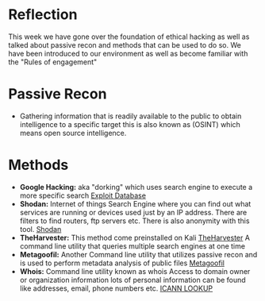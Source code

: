 # Reflection

This week we have gone over the foundation of ethical hacking as well as talked about passive recon and methods that can be used to do so. We have been introduced to our environment as well as become familiar with the "Rules of engagement"

# Passive Recon

* Gathering information that is readily available to the public to obtain intelligence to a specific target this is also known as (OSINT) which means open source intelligence.



# Methods

* **Google Hacking:** aka "dorking" which uses search engine to execute a more specific search [Exploit Database](https://www.exploit-db.com/google-hacking-database)
* **Shodan:** Internet of things Search Engine where you can find out what services are running or devices used just by an IP address. There are filters to find routers, ftp servers etc. There is also anonymity with this tool. [Shodan](https://www.shodan.io/)
* **TheHarvester:** This method come preinstalled on Kali [TheHarvester](https://www.kali.org/tools/theharvester/) A command line utility that queries multiple search engines at one time
* **Metagoofil:** Another Command line utility that utilizes passive recon and is used to perform metadata analysis of public files [Metagoofil](https://www.kali.org/tools/metagoofil/)
* **Whois:** Command line utility known as whois Access to domain owner or organization information lots of personal information can be found like addresses, email, phone numbers etc. [ICANN LOOKUP](https://lookup.icann.org/en)

